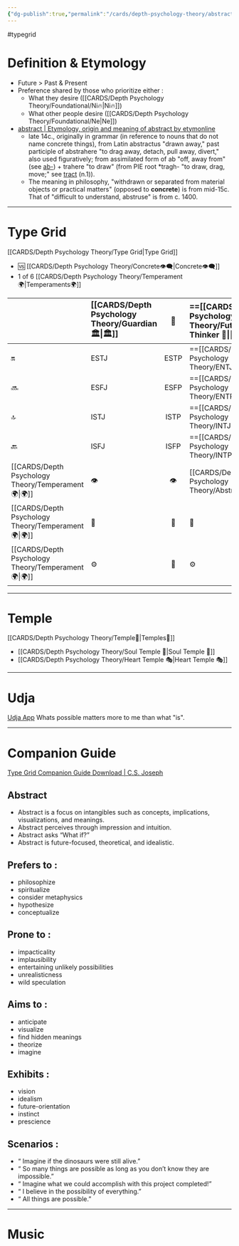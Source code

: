 ```yaml
---
{"dg-publish":true,"permalink":"/cards/depth-psychology-theory/abstract/","created":"2023-01-01T13:12:17.828+01:00","updated":"2023-04-27T14:03:23.358+02:00"}
---
```


#typegrid 
# Definition & Etymology 
- Future > Past & Present 
- Preference shared by those who prioritize either : 
	- What they desire ([[CARDS/Depth Psychology Theory/Foundational/Ni🔥\|Ni🔥]])
	- What other people desire ([[CARDS/Depth Psychology Theory/Foundational/Ne\|Ne]])
- [abstract | Etymology, origin and meaning of abstract by etymonline](https://www.etymonline.com/word/abstract?ref=etymonline_crossreference#etymonline_v_90)
	- late 14c., originally in grammar (in reference to nouns that do not name concrete things), from Latin abstractus "drawn away," past participle of abstrahere "to drag away, detach, pull away, divert," also used figuratively; from assimilated form of ab "off, away from" (see [ab-](https://www.etymonline.com/word/ab-?ref=etymonline_crossreference "Etymology, meaning and definition of ab- ")) + trahere "to draw" (from PIE root *tragh- "to draw, drag, move;" see [tract](https://www.etymonline.com/word/tract?ref=etymonline_crossreference#etymonline_v_16846 "Etymology, meaning and definition of tract ") (n.1)).
	- The meaning in philosophy, "withdrawn or separated from material objects or practical matters" (opposed to **concrete**) is from mid-15c. That of "difficult to understand, abstruse" is from c. 1400.
---
# Type Grid 
[[CARDS/Depth Psychology Theory/Type Grid\|Type Grid]]
- 🆚 [[CARDS/Depth Psychology Theory/Concrete👁️‍🗨️\|Concrete👁️‍🗨️]] 
- 1 of 6 [[CARDS/Depth Psychology Theory/Temperament🌍\|Temperaments🌍]] 

|                      | <font size="4"> [[CARDS/Depth Psychology Theory/Guardian 🏛️\|🏛️]]</font>   |  <font size="4"> 🧰</font>   | <font size="4"> ==[[CARDS/Depth Psychology Theory/Future-Thinker 🔮\|🔮]]==</font> | <font size="4"> ==[[CARDS/Depth Psychology Theory/Idealist🦄\|🦄]]==</font>    | [[CARDS/Depth Psychology Theory/Interaction Style💬\|💬]]                      |   [[CARDS/Depth Psychology Theory/Interaction Style💬\|💬]]                           |   [[CARDS/Depth Psychology Theory/Interaction Style💬\|💬]]                    |
|:-------------------- |:--------------------- |:---------------------:|:------------------------- |:--------------------- |:--------------------- |:-------------------------- |:--------------------- |
| 🔛  |  ESTJ               |        ESTP         |  ==[[CARDS/Depth Psychology Theory/ENTJ\|ENTJ]]==| ==[[CARDS/Depth Psychology Theory/ENFJ\|ENFJ]]==| ➡️      | 👋       | 🏆     |
| 🔜    |ESFJ             |     ESFP       | ==[[CARDS/Depth Psychology Theory/ENTP\|ENTP]]==| ==[[CARDS/Depth Psychology Theory/ENFP\|ENFP]]==| ↪️ | 👋       | 🏃‍♂️ |
| 🔝  | ISTJ            |      ISTP    | ==[[CARDS/Depth Psychology Theory/INTJ\|INTJ]]==| ==[[CARDS/Depth Psychology Theory/INFJ\|INFJ]]==| ➡️      | 🧘‍♂️ | 🏃‍♂️ | 🔙 | 
|  🔙  |  ISFJ             |        ISFP     |  ==[[CARDS/Depth Psychology Theory/INTP\|INTP]]==|  ==[[CARDS/Depth Psychology Theory/Foundational/INFP\|INFP]]==               | ↪️ |  🧘‍♂️  | 🏆     |
|  [[CARDS/Depth Psychology Theory/Temperament🌍\|🌍]]                     | 👁️ | 👁️ | [[CARDS/Depth Psychology Theory/Abstract🧲\|🧲]]        | [[CARDS/Depth Psychology Theory/Abstract🧲\|🧲]]    |                       |                            |                       |
|  [[CARDS/Depth Psychology Theory/Temperament🌍\|🌍]]                     | 🐜 |  🦊  | 🦊       | 🐜 |                       |                            |                       |
|  [[CARDS/Depth Psychology Theory/Temperament🌍\|🌍]]                     | ⚙️  |  👀   | ⚙️      | 👀   |                       |                            |                       |

---
# Temple 
[[CARDS/Depth Psychology Theory/Temple🙏\|Temples🙏]] 
- [[CARDS/Depth Psychology Theory/Soul Temple 👥\|Soul Temple 👥]] 
- [[CARDS/Depth Psychology Theory/Heart Temple 🎭\|Heart Temple 🎭]] 

---
# Udja
[Udja App](https://www.udja.app/#/)
Whats possible matters more to me than what "is".

---
# Companion Guide 
[Type Grid Companion Guide Download | C.S. Joseph](https://csjoseph.life/type-grid-companion-guide-download/)
## Abstract 
-	Abstract is a focus on intangibles such as concepts, implications, visualizations, and meanings.
-	Abstract perceives through impression and intuition. 
-	Abstract asks “What if?” 
-	Abstract is future-focused, theoretical, and idealistic.

## **Prefers to :** 
-	philosophize
-	spiritualize
-	consider metaphysics
-	hypothesize
-	conceptualize

## **Prone to :**
-	impacticality
-	implausibility
-	entertaining unlikely possibilities
-	unrealisticness
-	wild speculation

## **Aims to :**
-	anticipate
-	visualize
-	find hidden meanings
-	theorize
-	imagine

## **Exhibits :**
-	vision
-	idealism
-	future-orientation
-	instinct
-	prescience

## **Scenarios :**
-	“ Imagine if the dinosaurs were still alive.”
-	“ So many things are possible as long as you don’t know they are impossible.”
-	“ Imagine what we could accomplish with this project completed!”
-	“ I believe in the possibility of everything.”
-	“ All things are possible.”
---
# Music

